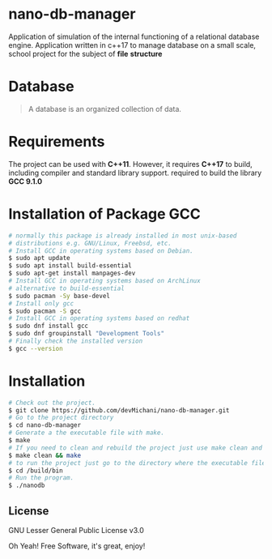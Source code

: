 # nano-db-manager
Application of simulation of the internal functioning of a relational database engine. Application written in c++17 to manage database on a small scale, school project for the subject of __file__ __structure__

# Database
>   A database is an organized collection of data.

# Requirements
The project can be used with __C++11__. However, it requires __C++17__ to build, including compiler and standard library support. required to build the library __GCC 9.1.0__

# Installation of Package GCC
```sh
# normally this package is already installed in most unix-based 
# distributions e.g. GNU/Linux, Freebsd, etc.
# Install GCC in operating systems based on Debian.
$ sudo apt update
$ sudo apt install build-essential
$ sudo apt-get install manpages-dev
# Install GCC in operating systems based on ArchLinux
# alternative to build-essential
$ sudo pacman -Sy base-devel
# Install only gcc
$ sudo pacman -S gcc 
# Install GCC in operating systems based on redhat
$ sudo dnf install gcc
$ sudo dnf groupinstall "Development Tools"
# Finally check the installed version
$ gcc --version
```

# Installation
```sh
# Check out the project.
$ git clone https://github.com/devMichani/nano-db-manager.git
# Go to the project directory
$ cd nano-db-manager
# Generate a the executable file with make. 
$ make
# If you need to clean and rebuild the project just use make clean and make. 
$ make clean && make
# to run the project just go to the directory where the executable file is located.
$ cd /build/bin 
# Run the program.
$ ./nanodb
```

License
----

GNU Lesser General Public License v3.0

Oh Yeah! Free Software,  it's great, enjoy!
